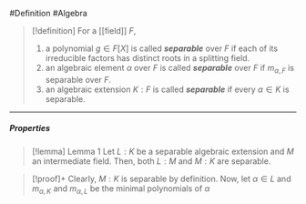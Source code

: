 #Definition #Algebra 

> [!definition]
> For a [[field]] $F$, 
> 1. a polynomial $g\in F[X]$ is called ***separable*** over $F$ if each of its irreducible factors has distinct roots in a splitting field.
> 2. an algebraic element $\alpha$ over $F$ is called ***separable*** over $F$ if $m_{\alpha,F}$ is separable over $F$.
> 3. an algebraic extension $K:F$ is called ***separable*** if every $\alpha\in K$ is separable.
---
##### Properties
> [!lemma] Lemma 1
> Let $L:K$ be a separable algebraic extension and $M$ an intermediate field. Then, both $L:M$ and $M:K$ are separable.

> [!proof]+
> Clearly, $M:K$ is separable by definition. Now, let $\alpha\in L$ and $m_{\alpha,K}$ and $m_{\alpha,L}$ be the minimal polynomials of $\alpha$